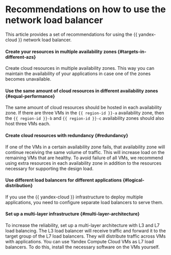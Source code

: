 # Recommendations on how to use the network load balancer

This article provides a set of recommendations for using the {{ yandex-cloud }} network load balancer.



#### Create your resources in multiple availability zones {#targets-in-different-azs}

Create cloud resources in multiple availability zones. This way you can maintain the availability of your applications in case one of the zones becomes unavailable.

#### Use the same amount of cloud resources in different availability zones {#equal-performance}

The same amount of cloud resources should be hosted in each availability zone. If there are three VMs in the `{{ region-id }}-a` availability zone, then the `{{ region-id }}-b` and `{{ region-id }}-c` availability zones should also host three VMs each.



#### Create cloud resources with redundancy {#redundancy}

If one of the VMs in a certain availability zone fails, that availability zone will continue receiving the same volume of traffic. This will increase load on the remaining VMs that are healthy. To avoid failure of all VMs, we recommend using extra resources in each availability zone in addition to the resources necessary for supporting the design load.

#### Use different load balancers for different applications {#logical-distribution}

If you use the {{ yandex-cloud }} infrastructure to deploy multiple applications, you need to configure separate load balancers to serve them.

#### Set up a multi-layer infrastructure {#multi-layer-architecture}

To increase the reliability, set up a multi-layer architecture with L3 and L7 load balancing. The L3 load balancer will receive traffic and forward it to the target group of the L7 load balancers. They will distribute traffic across VMs with applications. You can use Yandex Compute Cloud VMs as L7 load balancers. To do this, install the necessary software on the VMs yourself.